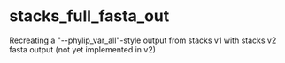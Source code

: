 # stacks_full_fasta_out
Recreating a "--phylip_var_all"-style output from stacks v1 with stacks v2 fasta output (not yet implemented in v2)
